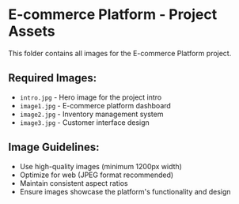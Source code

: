 # E-commerce Platform - Project Assets

This folder contains all images for the E-commerce Platform project.

## Required Images:
- `intro.jpg` - Hero image for the project intro
- `image1.jpg` - E-commerce platform dashboard
- `image2.jpg` - Inventory management system
- `image3.jpg` - Customer interface design

## Image Guidelines:
- Use high-quality images (minimum 1200px width)
- Optimize for web (JPEG format recommended)
- Maintain consistent aspect ratios
- Ensure images showcase the platform's functionality and design